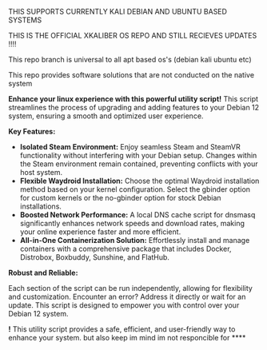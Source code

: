 
THIS SUPPORTS CURRENTLY KALI DEBIAN AND UBUNTU BASED SYSTEMS 

THIS IS THE OFFICIAL XKALIBER OS REPO AND STILL RECIEVES UPDATES !!!!

This repo branch is universal to all apt based os's (debian kali ubuntu etc)

This repo provides software solutions that are not conducted on the native system



**Enhance your linux experience with this powerful utility script!** This script streamlines the process of upgrading and adding features to your Debian 12 system, ensuring a smooth and optimized user experience.

**Key Features:**

* **Isolated Steam Environment:**  Enjoy seamless Steam and SteamVR functionality without interfering with your Debian setup.  Changes within the Steam environment remain contained, preventing conflicts with your host system.
* **Flexible Waydroid Installation:** Choose the optimal Waydroid installation method based on your kernel configuration.  Select the gbinder option for custom kernels or the no-gbinder option for stock Debian installations.
* **Boosted Network Performance:**  A local DNS cache script for dnsmasq significantly enhances network speeds and download rates, making your online experience faster and more efficient.
* **All-in-One Containerization Solution:**  Effortlessly install and manage containers with a comprehensive package that includes Docker, Distrobox, Boxbuddy, Sunshine, and FlatHub.


**Robust and Reliable:**

Each section of the script can be run independently, allowing for flexibility and customization.  Encounter an error?  Address it directly or wait for an update.  This script is designed to empower you with control over your Debian 12 system.

**!**  This utility script provides a safe, efficient, and user-friendly way to enhance your system.
but also keep im mind im not responcible for ****
